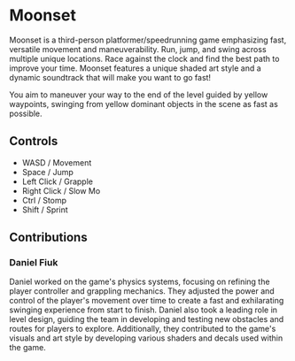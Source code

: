 # Moonset
Moonset is a third-person platformer/speedrunning game emphasizing fast, versatile movement and maneuverability. Run, jump, and swing across multiple unique locations. Race against the clock and find the best path to improve your time. Moonset features a unique shaded art style and a dynamic soundtrack that will make you want to go fast!

You aim to maneuver your way to the end of the level guided by yellow waypoints, swinging from yellow dominant objects in the scene as fast as possible.

## Controls
- WASD / Movement
- Space / Jump
- Left Click / Grapple 
- Right Click / Slow Mo
- Ctrl / Stomp
- Shift / Sprint

## Contributions
### Daniel Fiuk
Daniel worked on the game's physics systems, focusing on refining the player controller and grappling mechanics. They adjusted the power and control of the player's movement over time to create a fast and exhilarating swinging experience from start to finish. Daniel also took a leading role in level design, guiding the team in developing and testing new obstacles and routes for players to explore. Additionally, they contributed to the game's visuals and art style by developing various shaders and decals used within the game.
